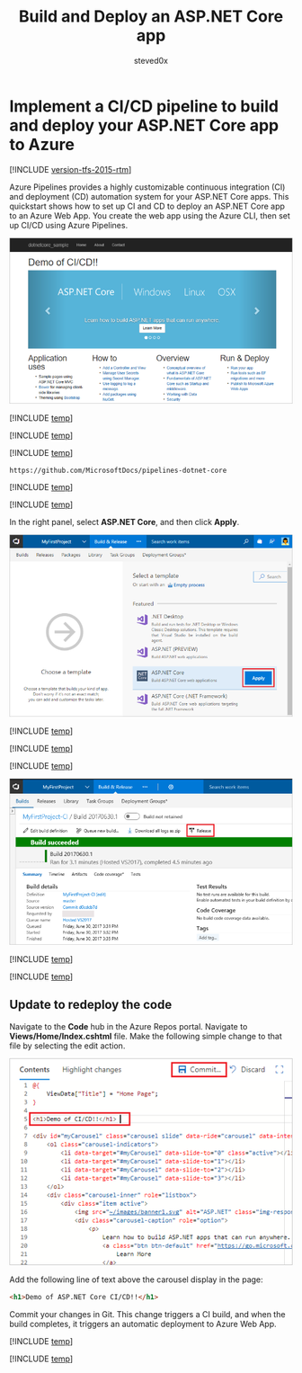 ﻿---
title: Build and Deploy an ASP.NET Core app
description: Set up a continuous integration (CI) build for your ASP.NET Core app, and then a continuous deployment (CD) release to Azure using Azure Pipelines
ms.prod: devops
ms.technology: devops-cicd
ms.topic: conceptual
ms.author: sdanie
author: steved0x
ms.manager: mijacobs
ms.assetid: 4162F547-3E73-4B1E-970F-A26DFCA206E1
ms.custom: "mvc, seodec18"
ms.date: 06/24/2017
monikerRange: '>= tfs-2015'
---


# Implement a CI/CD pipeline to build and deploy your ASP.NET Core app to Azure

[!INCLUDE [version-tfs-2015-rtm](../../../_shared/version-tfs-2015-rtm.md)]

Azure Pipelines provides a highly customizable continuous integration (CI) and deployment (CD) automation system for your 
ASP.NET Core apps.
This quickstart shows how to set up CI and CD to deploy
an ASP.NET Core app
to an Azure Web App.
You create the web app using the Azure CLI, then set up CI/CD using Azure Pipelines.

![Screenshot showing ASP.NET Core web app](../../../apps/cd/azure/_img/aspnet-core-to-windows-vm/cicd-get-started-dotnetcore-sample.png)

[!INCLUDE [temp](../_shared/vsts-and-azure-setup.md)]

[!INCLUDE [temp](../_shared/create-azure-web-app.md)]

[!INCLUDE [temp](../_shared/import-code-1.md)]

```bash
https://github.com/MicrosoftDocs/pipelines-dotnet-core
```

[!INCLUDE [temp](../_shared/import-code-2.md)]

[!INCLUDE [temp](../_shared/set-up-ci-1.md)]

In the right panel, select **ASP.NET Core**, and then click **Apply**.

![Screenshot showing dotnet core template](../../../apps/aspnet/_shared/_img/apply-aspnet-core-build-template.png)

[!INCLUDE [temp](../_shared/set-up-ci-2.md)]

[!INCLUDE [temp](../_shared/set-up-ci-3.md)]

[!INCLUDE [temp](../_shared/set-up-cd-1.md)]

![Screenshot showing release action on build summary](../../../apps/cd/azure/_shared/_img/cicd-get-started-dotnetcore-release.png)

[!INCLUDE [temp](../_shared/set-up-cd-2.md)]

[!INCLUDE [temp](../_shared/set-up-cd-3.md)]

## Update to redeploy the code

Navigate to the **Code** hub in the Azure Repos portal. Navigate to **Views/Home/Index.cshtml** file. Make the following simple change to that file by selecting the edit action.

![Screenshot showing update to code](../../../apps/cd/azure/_shared/_img/aspnet-core-code-change.png)

Add the following line of text above the carousel display in the page:
```html
<h1>Demo of ASP.NET Core CI/CD!!</h1>
```

Commit your changes in Git. This change triggers a CI build, and when the build completes, it triggers an automatic deployment to Azure Web App.

[!INCLUDE [temp](../_shared/browse-to-web-app.md)]

[!INCLUDE [temp](../_shared/clean-up-resources.md)]
